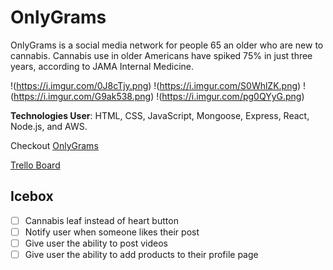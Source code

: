 # OnlyGrams

OnlyGrams is a social media network for people 65 an older who are new to cannabis. Cannabis use in older Americans have spiked 75% in just three years, according to JAMA Internal Medicine.  

!(https://i.imgur.com/0J8cTjy.png)
!(https://i.imgur.com/S0WhlZK.png)
!(https://i.imgur.com/G9ak538.png)
!(https://i.imgur.com/pg0QYyG.png)

**Technologies User**: HTML, CSS, JavaScript, Mongoose, Express, React, Node.js, and AWS.

Checkout [OnlyGrams](https://onlygrams.herokuapp.com/)

[Trello Board](https://trello.com/b/UHFOQtGC/only-grams)

## Icebox
- [ ] Cannabis leaf instead of heart button
- [ ] Notify user when someone likes their post
- [ ] Give user the ability to post videos
- [ ] Give user the ability to add products to their profile page  
